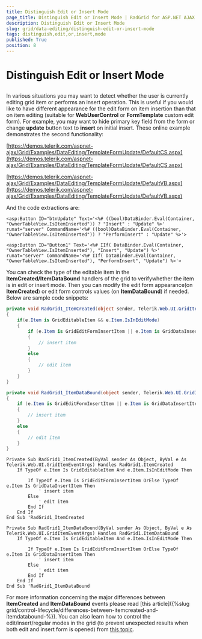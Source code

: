 ```yaml
---
title: Distinguish Edit or Insert Mode
page_title: Distinguish Edit or Insert Mode | RadGrid for ASP.NET AJAX Documentation
description: Distinguish Edit or Insert Mode
slug: grid/data-editing/distinguish-edit-or-insert-mode
tags: distinguish,edit,or,insert,mode
published: True
position: 8
---
```


# Distinguish Edit or Insert Mode



## 

In various situations you may want to detect whether the user is currently editing grid item or performs an insert operation. This is useful if you would like to have different appearance for the edit form on item insertion than that on item editing (suitable for **WebUserControl** or **FormTemplate** custom edit form). For example, you may want to hide primary key field from the form or change **update** button text to **insert** on initial insert. These online example demonstrates the second functionality:

[https://demos.telerik.com/aspnet-ajax/Grid/Examples/DataEditing/TemplateFormUpdate/DefaultCS.aspx](https://demos.telerik.com/aspnet-ajax/Grid/Examples/DataEditing/TemplateFormUpdate/DefaultCS.aspx)

[https://demos.telerik.com/aspnet-ajax/Grid/Examples/DataEditing/TemplateFormUpdate/DefaultVB.aspx](https://demos.telerik.com/aspnet-ajax/Grid/Examples/DataEditing/TemplateFormUpdate/DefaultVB.aspx)

And the code extractions are:

````ASP.NET
<asp:Button ID="btnUpdate" Text='<%# ((bool)DataBinder.Eval(Container, "OwnerTableView.IsItemInserted")) ? "Insert" : "Update" %>'
runat="server" CommandName='<%# ((bool)DataBinder.Eval(Container, "OwnerTableView.IsItemInserted")) ? "PerformInsert" : "Update" %>'>
````



````ASP.NET
<asp:Button ID="Button1" Text='<%# IIf( DataBinder.Eval(Container, "OwnerTableView.IsItemInserted"), "Insert", "Update") %>'
runat="server" CommandName='<%# IIf( DataBinder.Eval(Container, "OwnerTableView.IsItemInserted"), "PerformInsert", "Update") %>'>
````



You can check the type of the editable item in the **ItemCreated/ItemDataBound** handlers of the grid to verifywhether the item is in edit or insert mode. Then you can modify the edit form appearance(on **ItemCreated**) or edit form controls values (on **ItemDataBound**) if needed. Below are sample code snippets:



````C#
private void RadGrid1_ItemCreated(object sender, Telerik.Web.UI.GridItemEventArgs e)
{
    if(e.Item is GridEditableItem && e.Item.IsInEditMode)
    {
        if (e.Item is GridEditFormInsertItem || e.Item is GridDataInsertItem)
        {
            // insert item
        }
        else
        {
            // edit item
        }
    }
}

private void RadGrid1_ItemDataBound(object sender, Telerik.Web.UI.GridItemEventArgs e)
{
    if (e.Item is GridEditFormInsertItem || e.Item is GridDataInsertItem)
    {
        // insert item
    }
    else
    {
        // edit item
    }
}          
````
````VB
Private Sub RadGrid1_ItemCreated(ByVal sender As Object, ByVal e As Telerik.Web.UI.GridItemEventArgs) Handles RadGrid1.ItemCreated
    If TypeOf e.Item Is GridEditableItem And e.Item.IsInEditMode Then

        If TypeOf e.Item Is GridEditFormInsertItem OrElse TypeOf e.Item Is GridDataInsertItem Then
            ' insert item
        Else
            ' edit item
        End If
    End If
End Sub 'RadGrid1_ItemCreated

Private Sub RadGrid1_ItemDataBound(ByVal sender As Object, ByVal e As Telerik.Web.UI.GridItemEventArgs) Handles RadGrid1.ItemDataBound
    If TypeOf e.Item Is GridEditableItem And e.Item.IsInEditMode Then

        If TypeOf e.Item Is GridEditFormInsertItem OrElse TypeOf e.Item Is GridDataInsertItem Then
            ' insert item
        Else
            ' edit item
        End If
    End If
End Sub 'RadGrid1_ItemDataBound
````


For more information concerning the major differences between **ItemCreated** and **ItemDataBound** events please read [this article]({%slug grid/control-lifecycle/differences-between-itemcreated-and-itemdatabound-%}). You can also learn how to control the edit/insert/regular modes in the grid (to prevent unexpected results when both edit and insert form is opened) from [this topic]( https://www.telerik.com/help/aspnet-ajax/grid-switching-insert-add-modes.html ).

